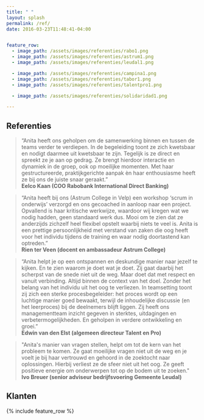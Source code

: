 ```yaml
---
title: " "
layout: splash
permalink: /ref/
date: 2016-03-23T11:48:41-04:00


feature_row:
  - image_path: /assets/images/referenties/rabo1.png
  - image_path: /assets/images/referenties/astrum1.png
  - image_path: /assets/images/referenties/leudal1.png

  - image_path: /assets/images/referenties/campina1.png
  - image_path: /assets/images/referenties/tabor1.png
  - image_path: /assets/images/referenties/talentpro1.png

  - image_path: /assets/images/referenties/solidaridad1.png

---
```


## Referenties

>“Anita heeft ons geholpen om de samenwerking binnen en tussen de teams verder te verdiepen. In de begeleiding toont ze zich kwetsbaar en nodigt daarmee uit kwetsbaar te zijn. Tegelijk is ze direct en spreekt ze je aan op gedrag. Ze brengt hierdoor interactie en dynamiek in de groep, ook op moeilijke momenten. Met haar gestructureerde, praktijkgerichte aanpak èn haar enthousiasme heeft ze bij ons de juiste snaar geraakt.”  
**Eelco Kaan (COO Rabobank International Direct Banking)**


>“Anita heeft bij ons (Astrum College in Velp) een workshop ‘scrum in onderwijs’ verzorgd en ons gecoached in aanloop naar een project. Opvallend is haar kritische werkwijze, waardoor wij kregen wat we nodig hadden, geen standaard werk dus. Mooi om te zien dat ze anderzijds zichzelf heel flexibel opstelt waarbij niets te veel is.
Anita is een prettige persoonlijkheid met verstand van zaken die oog heeft voor het individu tijdens de training en waar nodig doortastend kan optreden.”  
**Rien ter Veen (docent en ambassadeur Astrum College)**


>“Anita helpt je op een ontspannen en deskundige manier naar jezelf te kijken. En te zien waarom je doet wat je doet. Zij gaat daarbij het scherpst van de snede niet uit de weg. Maar doet dat met respect en vanuit verbinding. Altijd binnen de context van het doel. Zonder het belang van het individu uit het oog te verliezen.
In teamsetting toont zij zich een sterke procesbegeleider: het proces wordt op een luchtige manier goed bewaakt, terwijl de inhoudelijke discussie (en het leerproces) bij de deelnemers blijft liggen. Zij heeft ons managementteam inzicht gegeven in sterktes, uitdagingen en verbetermogelijkheden. En geholpen in verdere ontwikkeling en groei.”  
**Edwin van den Elst (algemeen directeur Talent en Pro)**


>"Anita's manier van vragen stellen, helpt om tot de kern van het probleem te komen. Ze gaat moeilijke vragen niet uit de weg en je voelt je bij haar vertrouwd en gehoord in de zoektocht naar oplossingen. Hierbij verliest ze de sfeer niet uit het oog. Ze geeft positieve energie om onderwerpen tot op de bodem uit te zoeken."
**Ivo Breuer (senior adviseur bedrijfsvoering Gemeente Leudal)**

## Klanten

{% include feature_row %}
